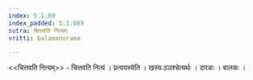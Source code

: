 ```yaml
---
index: 5.1.89
index_padded: 5.1.089
sutra: चित्तवति नित्यम्
vritti: balamanorama

---
```

<<चित्तवति नित्यम्>> - चित्तवति नित्यं । प्रत्ययस्येति । खस्य ठञश्चेत्यर्थः । दारकः । बालकः । 